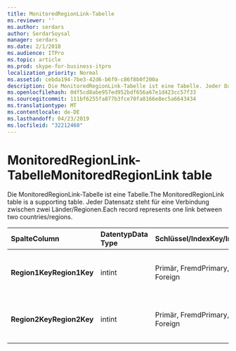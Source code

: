 ```yaml
---
title: MonitoredRegionLink-Tabelle
ms.reviewer: ''
ms.author: serdars
author: SerdarSoysal
manager: serdars
ms.date: 2/1/2018
ms.audience: ITPro
ms.topic: article
ms.prod: skype-for-business-itpro
localization_priority: Normal
ms.assetid: cebda194-7be3-42d6-b6f0-c86f8b0f200a
description: Die MonitoredRegionLink-Tabelle ist eine Tabelle. Jeder Datensatz steht für eine Verbindung zwischen zwei Länder/Regionen.
ms.openlocfilehash: 0df5cd8abe957ed952bdf656a67e1d423cc57f33
ms.sourcegitcommit: 111bf6255fa877b3fce70fa8166e8ec5a6643434
ms.translationtype: MT
ms.contentlocale: de-DE
ms.lasthandoff: 04/23/2019
ms.locfileid: "32212460"
---
```

# <a name="monitoredregionlink-table"></a><span data-ttu-id="34f27-104">MonitoredRegionLink-Tabelle</span><span class="sxs-lookup"><span data-stu-id="34f27-104">MonitoredRegionLink table</span></span>
 
<span data-ttu-id="34f27-105">Die MonitoredRegionLink-Tabelle ist eine Tabelle.</span><span class="sxs-lookup"><span data-stu-id="34f27-105">The MonitoredRegionLink table is a supporting table.</span></span> <span data-ttu-id="34f27-106">Jeder Datensatz steht für eine Verbindung zwischen zwei Länder/Regionen.</span><span class="sxs-lookup"><span data-stu-id="34f27-106">Each record represents one link between two countries/regions.</span></span>
  
|<span data-ttu-id="34f27-107">**Spalte**</span><span class="sxs-lookup"><span data-stu-id="34f27-107">**Column**</span></span>|<span data-ttu-id="34f27-108">**Datentyp**</span><span class="sxs-lookup"><span data-stu-id="34f27-108">**Data Type**</span></span>|<span data-ttu-id="34f27-109">**Schlüssel/Index**</span><span class="sxs-lookup"><span data-stu-id="34f27-109">**Key/Index**</span></span>|<span data-ttu-id="34f27-110">**Details**</span><span class="sxs-lookup"><span data-stu-id="34f27-110">**Details**</span></span>|
|:-----|:-----|:-----|:-----|
|<span data-ttu-id="34f27-111">**Region1Key**</span><span class="sxs-lookup"><span data-stu-id="34f27-111">**Region1Key**</span></span> <br/> |<span data-ttu-id="34f27-112">int</span><span class="sxs-lookup"><span data-stu-id="34f27-112">int</span></span>  <br/> |<span data-ttu-id="34f27-113">Primär, Fremd</span><span class="sxs-lookup"><span data-stu-id="34f27-113">Primary, Foreign</span></span>  <br/> |<span data-ttu-id="34f27-114">Verweis von der [Region Table](region.md).</span><span class="sxs-lookup"><span data-stu-id="34f27-114">Referenced from the [Region table](region.md).</span></span>  <br/> |
|<span data-ttu-id="34f27-115">**Region2Key**</span><span class="sxs-lookup"><span data-stu-id="34f27-115">**Region2Key**</span></span> <br/> |<span data-ttu-id="34f27-116">int</span><span class="sxs-lookup"><span data-stu-id="34f27-116">int</span></span>  <br/> |<span data-ttu-id="34f27-117">Primär, Fremd</span><span class="sxs-lookup"><span data-stu-id="34f27-117">Primary, Foreign</span></span>  <br/> |<span data-ttu-id="34f27-118">Verweis von der [Region Table](region.md).</span><span class="sxs-lookup"><span data-stu-id="34f27-118">Referenced from the [Region table](region.md).</span></span>  <br/> |
   

